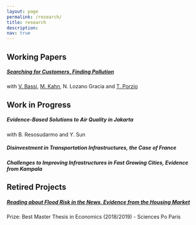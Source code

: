 ```yaml
---
layout: page
permalink: /research/
title: research
description: 
nav: true
---
```




## Working Papers


##### [Searching for Customers, Finding Pollution](/assets/pdf/Pollution.pdf) 

with [V. Bassi](http://www.vittoriobassi.com/), 
[M. Kahn](https://sites.google.com/site/mek1966/), 
N. Lozano Gracia and 
[T. Porzio](https://sites.google.com/view/tommaso-porzio/home)


## Work in Progress


##### Evidence-Based Solutions to Air Quality in Jakarta

with B. Resosudarmo and Y. Sun


##### Disinvestment in Transportation Infrastructures, the Case of France


##### Challenges to Improving Infrastructures in Fast Growing Cities, Evidence from Kampala





## Retired Projects


##### [Reading about Flood Risk in the News, Evidence from the Housing Market](https://www.sciencespo.fr/ecole-doctorale/sites/sciencespo.fr.ecole-doctorale/files/MastersThesis_JeanneSorin.pdf)

Prize: Best Master Thesis in Economics (2018/2019) - Sciences Po Paris

